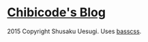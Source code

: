 # [Chibicode's Blog](http://chibicode.com)

2015 Copyright Shusaku Uesugi. Uses [basscss](https://github.com/basscss/basscss).
